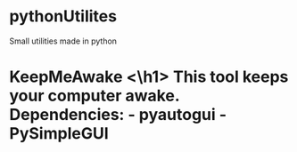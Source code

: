 # pythonUtilites
Small utilities made in python

<h1> KeepMeAwake <\h1>
This tool keeps your computer awake.
Dependencies:
 - pyautogui
 - PySimpleGUI

